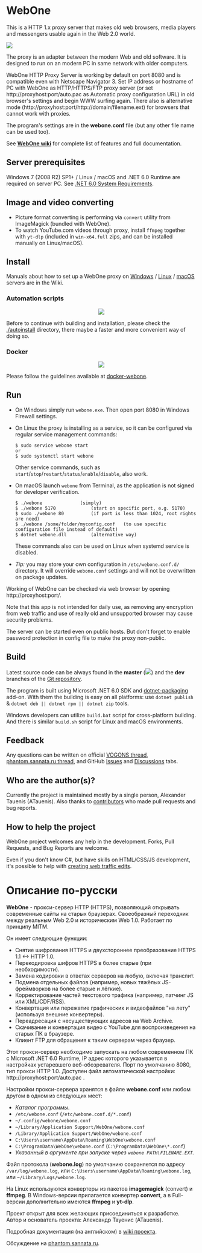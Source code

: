 ﻿# WebOne
This is a HTTP 1.x proxy server that makes old web browsers, media players and messengers usable again in the Web 2.0 world.

![](https://raw.githubusercontent.com/atauenis/webone/master/docs/Demo.png)

The proxy is an adapter between the modern Web and old software. It is designed to run on an modern PC in same network with older computers.

WebOne HTTP Proxy Server is working by default on port 8080 and is compatible even with Netscape Navigator 3. Set IP address or hostname of PC with WebOne as HTTP/HTTPS/FTP proxy server (or set http://proxyhost:port/auto.pac as Automatic proxy configuration URL) in old browser's settings and begin WWW surfing again. There also is alternative mode (http://proxyhost:port/http://domain/filename.ext) for browsers that cannot work with proxies.

The program's settings are in the __webone.conf__ file (but any other file name can be used too).

See **[WebOne wiki](https://github.com/atauenis/webone/wiki)** for complete list of features and full documentation.

## Server prerequisites
Windows 7 (2008 R2) SP1+ / Linux / macOS and .NET 6.0 Runtime are required on server PC. See [.NET 6.0 System Requirements](https://github.com/dotnet/core/blob/main/release-notes/6.0/supported-os.md).

## Image and video converting
* Picture format converting is performing via `convert` utility from ImageMagick (bundled with WebOne).
* To watch YouTube.com videos through proxy, install `ffmpeg` together with `yt-dlp` (included in `win-x64.full` zips, and can be installed manually on Linux/macOS).

## Install
Manuals about how to set up a WebOne proxy on [Windows](https://github.com/atauenis/webone/wiki/Windows-installation) / [Linux](https://github.com/atauenis/webone/wiki/Linux-installation) / [macOS](https://github.com/atauenis/webone/wiki/MacOS-X-installation) servers are in the Wiki.

### Automation scripts

<p align="center">
    <img src="https://skillicons.dev/icons?i=bash" />
</p>

Before to continue with building and installation, please check the [./autoinstall](./autoinstall/) directory, there maybe a faster and more convenient way of doing so.

### Docker

<p align="center">
    <img src="https://skillicons.dev/icons?i=docker" />
</p>

Please follow the guidelines available at [docker-webone](https://github.com/way5/docker-webone).

## Run
*	On Windows simply run `webone.exe`. Then open port 8080 in Windows Firewall settings.

*	On Linux the proxy is installing as a service, so it can be configured via regular service management commands:
	```
	$ sudo service webone start
	or
	$ sudo systemctl start webone
	```
	Other service commands, such as `start`/`stop`/`restart`/`status`/`enable`/`disable`, also work.
	
*   On macOS launch `webone` from Terminal, as the application is not signed for developer verification.
	```
	$ ./webone				(simply)
	$ ./webone 5170				(start on specific port, e.g. 5170)
	$ sudo ./webone 80			(if port is less than 1024, root rights are need)
	$ ./webone /some/folder/myconfig.conf	(to use specific configuration file instead of default)
	$ dotnet webone.dll			(alternative way)
	```
	These commands also can be used on Linux when systemd service is disabled.

*	*Tip:* you may store your own configuration in `/etc/webone.conf.d/` directory. It will override `webone.conf` settings and will not be overwritten on package updates.



Working of WebOne can be checked via web browser by opening http://proxyhost:port/.

Note that this app is not intended for daily use, as removing any encryption from web traffic and use of really old and unsupported browser may cause security problems.

The server can be started even on public hosts. But don't forget to enable password protection in config file to make the proxy non-public.

## Build
Latest source code can be always found in the __master__ (![](https://img.shields.io/github/v/tag/atauenis/webone?include_prereleases&label=)) and the __dev__ branches of the [Git repository](https://github.com/atauenis/webone).

The program is built using Microsoft .NET 6.0 SDK and [dotnet-packaging](https://github.com/qmfrederik/dotnet-packaging/) add-on. With them the building is easy on all platforms: use `dotnet publish` & `dotnet deb || dotnet rpm || dotnet zip` tools.

Windows developers can utilize `build.bat` script for cross-platform building. And there is similar `build.sh` script for Linux and macOS environments.

## Feedback
Any questions can be written on official [VOGONS thread](https://www.vogons.org/viewtopic.php?f=24&t=67165), [phantom.sannata.ru thread](https://phantom.sannata.org/viewtopic.php?f=16&t=33291), and GitHub [Issues](https://github.com/atauenis/webone/issues) and [Discussions](https://github.com/atauenis/webone/discussions) tabs.

## Who are the author(s)?
Currently the project is maintained mostly by a single person, Alexander Tauenis (ATauenis). Also thanks to [contributors](https://github.com/atauenis/webone/graphs/contributors) who made pull requests and bug reports.

## How to help the project
WebOne project welcomes any help in the development. Forks, Pull Requests, and Bug Reports are welcome.

Even if you don't know C#, but have skills on HTML/CSS/JS development, it's possible to help with [creating web traffic edits](https://github.com/atauenis/webone/wiki/Sets-of-edits).

# Описание по-русски
__WebOne__ - прокси-сервер HTTP (HTTPS), позволяющий открывать современные сайты на старых браузерах. Своеобразный переходник между реальным Web 2.0 и историческим Web 1.0. Работает по принципу MITM.

Он имеет следующие функции:
* Снятие шифрования HTTPS и двухстороннее преобразование HTTPS 1.1 <-> HTTP 1.0.
* Перекодировка шифров HTTPS в более старые (при необходимости).
* Замена кодировки в ответах серверов на любую, включая транслит.
* Подмена отдельных файлов (например, новых тяжёлых JS-фреймворков на более старые и лёгкие).
* Корректирование частей текстового трафика (например, патчинг JS или XML/CDF/RSS).
* Конвертация или пережатие графических и видеофайлов "на лету" (используя внешние конвертеры).
* Переадресация с несуществующих адресов на Web Archive.
* Скачивание и конвертация видео с YouTube для воспроизведения на старых ПК в браузере.
* Клиент FTP для обращения к таким серверам через браузер.

Этот прокси-сервер необходимо запускать на любом современном ПК с Microsoft .NET 6.0 Runtime, IP адрес которого указывается в настройках устаревшего веб-обозревателя. Порт по умолчанию 8080, тип прокси HTTP 1.0. Доступен файл автоматической настройки: http://proxyhost:port/auto.pac .

Настройки прокси-сервера хранятся в файле __webone.conf__ или любом другом в одном из следующих мест:

* _Каталог программы._
* `/etc/webone.conf` (`/etc/webone.conf.d/*.conf`)
* `~/.config/webone/webone.conf`
* `~/Library/Application Support/WebOne/webone.conf`
* `/Library/Application Support/WebOne/webone.conf`
* `C:\Users\username\AppData\Roaming\WebOne\webone.conf`
* `C:\ProgramData\WebOne\webone.conf` (`C:\ProgramData\WebOne\*.conf`)
* _Указанный в аргументе при запуске через `webone PATH\FILENAME.EXT`._

Файл протокола (__webone.log__) по умолчанию сохраняется по адресу `/var/log/webone.log`, или `C:\Users\username\AppData\Roaming\webone.log`, или `~/Library/Logs/webone.log`.

На Linux используются конвертеры из пакетов __imagemagick__ (convert) и __ffmpeg__. В Windows-версии прилагается конвертер **convert**, а в Full-версии дополнительно имеются **ffmpeg** и **yt-dlp**.

Проект открыт для всех желающих присоединиться к разработке. Автор и основатель проекта: Александр Тауенис (ATauenis).

Подробная документация (на английском) в [wiki проекта](https://github.com/atauenis/webone/wiki).

Обсуждение на [phantom.sannata.ru](https://phantom.sannata.org/viewtopic.php?f=16&t=33291).